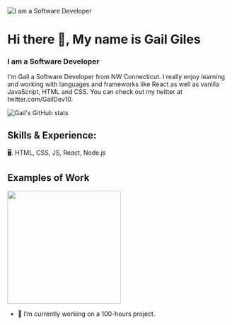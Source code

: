 ![I am a Software Developer](https://pbs.twimg.com/profile_banners/1482096583407767554/1646856025/1500x500)


# Hi there 👋, My name is Gail Giles
### I am a Software Developer

I'm Gail a Software Developer from NW Connecticut. I really enjoy learning and working with languages and frameworks like React as well as vanilla JavaScript, HTML and CSS. You can check out my twitter at twitter.com/GailDev10.

![Gail's GitHub stats](https://github-readme-stats.vercel.app/api?username=gaildev10&theme=tokyonight&show_icons=true)

## Skills & Experience: 
🖥. HTML, CSS, JS, React, Node.js

## Examples of Work

<img src="https://github.com/gaildev10/gaildev10/blob/main/gifapp.gif" width="256">



- 🔭 I’m currently working on a 100-hours project. 





